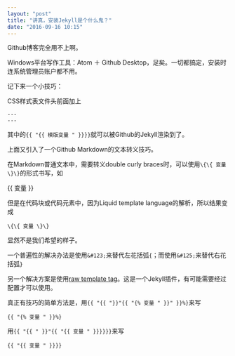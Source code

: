 ```yaml
---
layout: "post"
title: "讲真，安装Jekyll是个什么鬼？"
date: "2016-09-16 10:15"
---
```


Github博客完全用不上啊。

Windows平台写作工具：Atom ＋ Github Desktop，足矣。一切都搞定，安装时连系统管理员账户都不用。

记下来一个小技巧：

CSS样式表文件头前面加上

    ---
    ---


其中的` {{ "{{ 模版变量 " }}}} `就可以被Github的Jekyll渲染到了。

上面又引入了一个Github Markdown的文本转义技巧。

在Markdown普通文本中，需要转义double curly braces时，可以使用` \{\{ 变量 \}\} `的形式书写，如

\{\{ 变量 \}\}

但是在代码块或代码元素中，因为Liquid template language的解析，所以结果变成


```
\{\{ 变量 \}\}
```

显然不是我们希望的样子。

一个普遍性的解决办法是使用` &#123; `来替代左花括弧` { `；而使用` &#125; `来替代右花括弧` } `

另一个解决方案是使用[raw template tag](https://gist.github.com/phaer/1020852)。这是一个Jekyll插件，有可能需要经过配置才可以使用。

真正有技巧的简单方法是，用` {{ "{{ "}}"{{ "{% 变量 " }}" }}%} `来写

```
{{ "{% 变量 " }}%}
```

用` {{ "{{ " }}"{{ "{{ 变量 " }}}}}} `来写

```
{{ "{{ 变量 " }}}}
```
